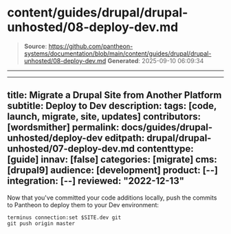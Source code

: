 # content/guides/drupal/drupal-unhosted/08-deploy-dev.md

> **Source**: https://github.com/pantheon-systems/documentation/blob/main/content/guides/drupal/drupal-unhosted/08-deploy-dev.md
> **Generated**: 2025-09-10 06:09:34

---

---
title: Migrate a Drupal Site from Another Platform
subtitle: Deploy to Dev
description: 
tags: [code, launch, migrate, site, updates]
contributors: [wordsmither]
permalink: docs/guides/drupal-unhosted/deploy-dev
editpath: drupal/drupal-unhosted/07-deploy-dev.md
contenttype: [guide]
innav: [false]
categories: [migrate]
cms: [drupal9]
audience: [development]
product: [--]
integration: [--]
reviewed: "2022-12-13"
---

Now that you've committed your code additions locally, push the commits to Pantheon to deploy them to your Dev environment:

```bash{promptUser: user}
terminus connection:set $SITE.dev git
git push origin master
```